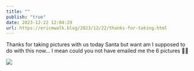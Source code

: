 ```yaml
---
title: ""
publish: "true"
date: 2023-12-22 12:04:29
url: https://ericmwalk.blog/2023/12/22/thanks-for-taking.html
---
```


Thanks for taking pictures with us today Santa but want am I supposed to do with this now… I mean could you not have emailed me the 6 pictures 🎅🙄



![](https://ericmwalk.blog/uploads/2023/a7b557e6ea.jpg)